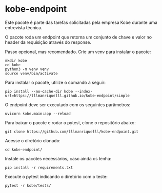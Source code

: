 # kobe-endpoint

Este pacote é parte das tarefas solicitadas pela empresa Kobe durante uma entrevista técnica.

O pacote roda um endpoint que retorna um conjunto de chave e valor no header da requisição através do response.

Passo opcional, mas recomendado. Crie um venv para instalar o pacote:

```
mkdir kobe
cd kobe
python3 -m venv venv
source venv/bin/activate
```

Para instalar o pacote, utilize o comando a seguir:

```
pip install --no-cache-dir kobe --index-url=https://lllmanriquelll.github.io/kobe-endpoint/simple
```

O endpoint deve ser executado com os seguintes parâmetros:

```
uvicorn kobe.main:app --reload
```

Para baixar o pacote e rodar o pytest, clone o repositório abaixo:

```
git clone https://github.com/lllmanriquelll/kobe-endpoint.git
```

Acesse o diretório clonado:

```
cd kobe-endpoint/
```

Instale os pacotes necessários, caso ainda os tenha:

 ```
 pip install -r requirements.txt
 ```

Execute o pytest indicando o diretório com o teste:

```
pytest -r kobe/tests/
```